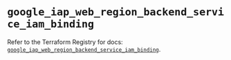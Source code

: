 # `google_iap_web_region_backend_service_iam_binding`

Refer to the Terraform Registry for docs: [`google_iap_web_region_backend_service_iam_binding`](https://registry.terraform.io/providers/hashicorp/google-beta/6.50.0/docs/resources/google_iap_web_region_backend_service_iam_binding).
